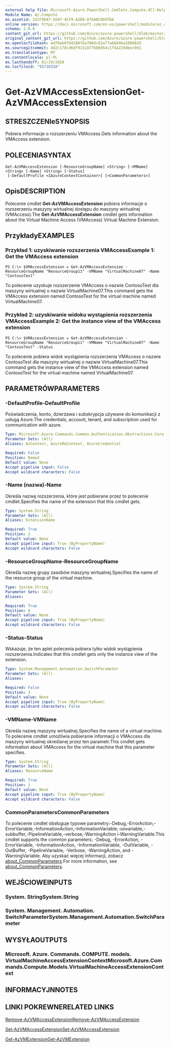 ```yaml
---
external help file: Microsoft.Azure.PowerShell.Cmdlets.Compute.dll-Help.xml
Module Name: Az.Compute
ms.assetid: 32CF9DA7-5607-4CF9-A2D0-D76A0C005FDA
online version: https://docs.microsoft.com/en-us/powershell/module/az.compute/get-azvmaccessextension
schema: 2.0.0
content_git_url: https://github.com/Azure/azure-powershell/blob/master/src/Compute/Compute/help/Get-AzVMAccessExtension.md
original_content_git_url: https://github.com/Azure/azure-powershell/blob/master/src/Compute/Compute/help/Get-AzVMAccessExtension.md
ms.openlocfilehash: edf0ab0784288f6a700dc82a77a66846a5806826
ms.sourcegitcommit: 4d2c178cd6df9151877b08d54c1f4a228dbec9d1
ms.translationtype: MT
ms.contentlocale: pl-PL
ms.lasthandoff: 01/29/2020
ms.locfileid: "93710318"
---
```

# <span data-ttu-id="eb09e-101">Get-AzVMAccessExtension</span><span class="sxs-lookup"><span data-stu-id="eb09e-101">Get-AzVMAccessExtension</span></span>

## <span data-ttu-id="eb09e-102">STRESZCZENIe</span><span class="sxs-lookup"><span data-stu-id="eb09e-102">SYNOPSIS</span></span>
<span data-ttu-id="eb09e-103">Pobiera informacje o rozszerzeniu VMAccess.</span><span class="sxs-lookup"><span data-stu-id="eb09e-103">Gets information about the VMAccess extension.</span></span>

## <span data-ttu-id="eb09e-104">POLECENIA</span><span class="sxs-lookup"><span data-stu-id="eb09e-104">SYNTAX</span></span>

```
Get-AzVMAccessExtension [-ResourceGroupName] <String> [-VMName] <String> [-Name] <String> [-Status]
 [-DefaultProfile <IAzureContextContainer>] [<CommonParameters>]
```

## <span data-ttu-id="eb09e-105">Opis</span><span class="sxs-lookup"><span data-stu-id="eb09e-105">DESCRIPTION</span></span>
<span data-ttu-id="eb09e-106">Polecenie cmdlet **Get-AzVMAccessExtension** pobiera informacje o rozszerzeniu maszyny wirtualnej dostępu do maszyny wirtualnej (VMAccess).</span><span class="sxs-lookup"><span data-stu-id="eb09e-106">The **Get-AzVMAccessExtension** cmdlet gets information about the Virtual Machine Access (VMAccess) Virtual Machine Extension.</span></span>

## <span data-ttu-id="eb09e-107">Przykłady</span><span class="sxs-lookup"><span data-stu-id="eb09e-107">EXAMPLES</span></span>

### <span data-ttu-id="eb09e-108">Przykład 1: uzyskiwanie rozszerzenia VMAccess</span><span class="sxs-lookup"><span data-stu-id="eb09e-108">Example 1: Get the VMAccess extension</span></span>
```
PS C:\> $VMAccessExtension = Get-AzVMAccessExtension -ResourceGroupName "ResourceGroup11" -VMName "VirtualMachine07" -Name "ContosoTest"
```

<span data-ttu-id="eb09e-109">To polecenie uzyskuje rozszerzenie VMAccess o nazwie ContosoTest dla maszyny wirtualnej o nazwie VirtualMachine07.</span><span class="sxs-lookup"><span data-stu-id="eb09e-109">This command gets the VMAccess extension named ContosoTest for the virtual machine named VirtualMachine07.</span></span>

### <span data-ttu-id="eb09e-110">Przykład 2: uzyskiwanie widoku wystąpienia rozszerzenia VMAccess</span><span class="sxs-lookup"><span data-stu-id="eb09e-110">Example 2: Get the instance view of the VMAccess extension</span></span>
```
PS C:\> $VMAccessExtension = Get-AzVMAccessExtension -ResourceGroupName "ResourceGroup11" -VMName "VirtualMachine07" -Name "ContosoTest" -Status
```

<span data-ttu-id="eb09e-111">To polecenie pobiera widok wystąpienia rozszerzenia VMAccess o nazwie ContosoTest dla maszyny wirtualnej o nazwie VirtualMachine07.</span><span class="sxs-lookup"><span data-stu-id="eb09e-111">This command gets the instance view of the VMAccess extension named ContosoTest for the virtual machine named VirtualMachine07.</span></span>

## <span data-ttu-id="eb09e-112">PARAMETRÓW</span><span class="sxs-lookup"><span data-stu-id="eb09e-112">PARAMETERS</span></span>

### <span data-ttu-id="eb09e-113">-DefaultProfile</span><span class="sxs-lookup"><span data-stu-id="eb09e-113">-DefaultProfile</span></span>
<span data-ttu-id="eb09e-114">Poświadczenia, konto, dzierżawa i subskrypcja używane do komunikacji z usługą Azure.</span><span class="sxs-lookup"><span data-stu-id="eb09e-114">The credentials, account, tenant, and subscription used for communication with azure.</span></span>

```yaml
Type: Microsoft.Azure.Commands.Common.Authentication.Abstractions.Core.IAzureContextContainer
Parameter Sets: (All)
Aliases: AzContext, AzureRmContext, AzureCredential

Required: False
Position: Named
Default value: None
Accept pipeline input: False
Accept wildcard characters: False
```

### <span data-ttu-id="eb09e-115">-Name (nazwa)</span><span class="sxs-lookup"><span data-stu-id="eb09e-115">-Name</span></span>
<span data-ttu-id="eb09e-116">Określa nazwę rozszerzenia, które jest pobierane przez to polecenie cmdlet.</span><span class="sxs-lookup"><span data-stu-id="eb09e-116">Specifies the name of the extension that this cmdlet gets.</span></span>

```yaml
Type: System.String
Parameter Sets: (All)
Aliases: ExtensionName

Required: True
Position: 2
Default value: None
Accept pipeline input: True (ByPropertyName)
Accept wildcard characters: False
```

### <span data-ttu-id="eb09e-117">-ResourceGroupName</span><span class="sxs-lookup"><span data-stu-id="eb09e-117">-ResourceGroupName</span></span>
<span data-ttu-id="eb09e-118">Określa nazwę grupy zasobów maszyny wirtualnej.</span><span class="sxs-lookup"><span data-stu-id="eb09e-118">Specifies the name of the resource group of the virtual machine.</span></span>

```yaml
Type: System.String
Parameter Sets: (All)
Aliases:

Required: True
Position: 0
Default value: None
Accept pipeline input: True (ByPropertyName)
Accept wildcard characters: False
```

### <span data-ttu-id="eb09e-119">-Status</span><span class="sxs-lookup"><span data-stu-id="eb09e-119">-Status</span></span>
<span data-ttu-id="eb09e-120">Wskazuje, że ten aplet polecenia pobiera tylko widok wystąpienia rozszerzenia.</span><span class="sxs-lookup"><span data-stu-id="eb09e-120">Indicates that this cmdlet gets only the instance view of the extension.</span></span>

```yaml
Type: System.Management.Automation.SwitchParameter
Parameter Sets: (All)
Aliases:

Required: False
Position: 3
Default value: None
Accept pipeline input: True (ByPropertyName)
Accept wildcard characters: False
```

### <span data-ttu-id="eb09e-121">-VMName</span><span class="sxs-lookup"><span data-stu-id="eb09e-121">-VMName</span></span>
<span data-ttu-id="eb09e-122">Określa nazwę maszyny wirtualnej.</span><span class="sxs-lookup"><span data-stu-id="eb09e-122">Specifies the name of a virtual machine.</span></span>
<span data-ttu-id="eb09e-123">To polecenie cmdlet umożliwia pobieranie informacji o VMAccess dla maszyny wirtualnej określanej przez ten parametr.</span><span class="sxs-lookup"><span data-stu-id="eb09e-123">This cmdlet gets information about VMAccess for the virtual machine that this parameter specifies.</span></span>

```yaml
Type: System.String
Parameter Sets: (All)
Aliases: ResourceName

Required: True
Position: 1
Default value: None
Accept pipeline input: True (ByPropertyName)
Accept wildcard characters: False
```

### <span data-ttu-id="eb09e-124">CommonParameters</span><span class="sxs-lookup"><span data-stu-id="eb09e-124">CommonParameters</span></span>
<span data-ttu-id="eb09e-125">To polecenie cmdlet obsługuje typowe parametry:-Debug,-ErrorAction,-ErrorVariable,-InformationAction,-InformationVariable,-unvariable,-subbuffer,-PipelineVariable,-verbose,-WarningAction i-WarningVariable.</span><span class="sxs-lookup"><span data-stu-id="eb09e-125">This cmdlet supports the common parameters: -Debug, -ErrorAction, -ErrorVariable, -InformationAction, -InformationVariable, -OutVariable, -OutBuffer, -PipelineVariable, -Verbose, -WarningAction, and -WarningVariable.</span></span> <span data-ttu-id="eb09e-126">Aby uzyskać więcej informacji, zobacz [about_CommonParameters](https://go.microsoft.com/fwlink/?LinkID=113216).</span><span class="sxs-lookup"><span data-stu-id="eb09e-126">For more information, see [about_CommonParameters](https://go.microsoft.com/fwlink/?LinkID=113216).</span></span>

## <span data-ttu-id="eb09e-127">WEJŚCIOWE</span><span class="sxs-lookup"><span data-stu-id="eb09e-127">INPUTS</span></span>

### <span data-ttu-id="eb09e-128">System. String</span><span class="sxs-lookup"><span data-stu-id="eb09e-128">System.String</span></span>

### <span data-ttu-id="eb09e-129">System. Management. Automation. SwitchParameter</span><span class="sxs-lookup"><span data-stu-id="eb09e-129">System.Management.Automation.SwitchParameter</span></span>

## <span data-ttu-id="eb09e-130">WYSYŁA</span><span class="sxs-lookup"><span data-stu-id="eb09e-130">OUTPUTS</span></span>

### <span data-ttu-id="eb09e-131">Microsoft. Azure. Commands. COMPUTE. models. VirtualMachineAccessExtensionContext</span><span class="sxs-lookup"><span data-stu-id="eb09e-131">Microsoft.Azure.Commands.Compute.Models.VirtualMachineAccessExtensionContext</span></span>

## <span data-ttu-id="eb09e-132">INFORMACYJN</span><span class="sxs-lookup"><span data-stu-id="eb09e-132">NOTES</span></span>

## <span data-ttu-id="eb09e-133">LINKI POKREWNE</span><span class="sxs-lookup"><span data-stu-id="eb09e-133">RELATED LINKS</span></span>

[<span data-ttu-id="eb09e-134">Remove-AzVMAccessExtension</span><span class="sxs-lookup"><span data-stu-id="eb09e-134">Remove-AzVMAccessExtension</span></span>](./Remove-AzVMAccessExtension.md)

[<span data-ttu-id="eb09e-135">Set-AzVMAccessExtension</span><span class="sxs-lookup"><span data-stu-id="eb09e-135">Set-AzVMAccessExtension</span></span>](./Set-AzVMAccessExtension.md)

[<span data-ttu-id="eb09e-136">Get-AzVMExtension</span><span class="sxs-lookup"><span data-stu-id="eb09e-136">Get-AzVMExtension</span></span>](./Get-AzVMExtension.md)


